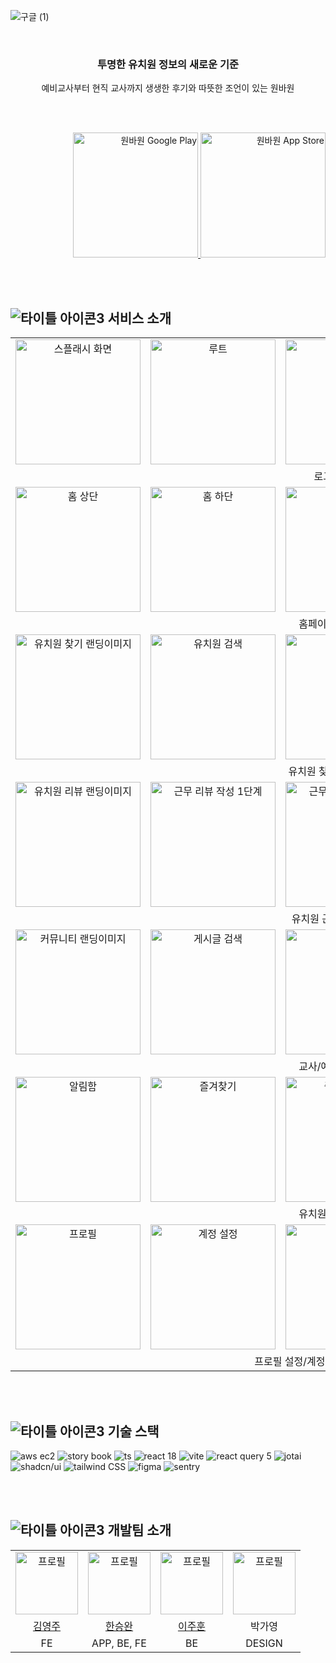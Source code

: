 ![구글 (1)](https://github.com/user-attachments/assets/dd908832-99fa-49c7-85c5-a1af94855423)

<br>

<h3 align="center">투명한 유치원 정보의 새로운 기준</h3>
<p align="center">예비교사부터 현직 교사까지 생생한 후기와 따뜻한 조언이 있는 원바원</p>

<br>
<br>

<p align="right">
  <a href="https://play.google.com/store/apps/details?id=com.kindergarten.onebyone.one_by_one&pcampaignid=web_share">
    <img src="https://github.com/user-attachments/assets/2e478536-83c7-4137-b3d6-e304ca5d9f75" alt="원바원 Google Play" width="200"/>
  </a>
  <a href="https://apps.apple.com/kr/app/%EC%9B%90%EB%B0%94%EC%9B%90/id6744432824">
    <img src="https://github.com/user-attachments/assets/cd21f8de-8678-4d4b-8750-6f4f45a4b117" alt="원바원 App Store" width="200"/>
  </a>
</p>

<br>
<br>

## ![타이틀 아이콘3](https://github.com/user-attachments/assets/0f1d39fc-f6ed-43b4-809e-97f33e104da2) <span>서비스 소개</span>

<table align="center">
    <tr align="center">
        <td><img src="https://github.com/user-attachments/assets/55e1b683-c211-432c-8919-d8a521c6fd4e" alt="스플래시 화면" width="200" /></td>
        <td><img src="https://github.com/user-attachments/assets/77e20f9a-5c95-44e7-9ab1-6271f494b844" alt="루트" width="200" /></td>
        <td><img src="https://github.com/user-attachments/assets/e114b7d5-9f2c-4051-85b2-b8a169ce2f4e" alt="회원가입" width="200" /></td>
        <td colspan="2" align="left">- kakao, naver, apple 간편로그인<br>- 이메일 로그인, 회원가입<br>- 이메일 비밀번호 찾기<br>- 사용자 닉네임/교사 유형 설정</td>
    </tr>
    <tr align="center">
        <td colspan="5">로그인/회원가입</td>
    </tr>
      <tr align="center">
        <td><img src="https://github.com/user-attachments/assets/5f14fe1c-14fd-43b0-88f0-37609085ba1c" alt="홈 상단" width="200" /></td>
        <td><img src="https://github.com/user-attachments/assets/5c7a5c70-8146-4795-8e1c-38abfd1b2ead" alt="홈 하단" width="200" /></td>
        <td><img src="https://github.com/user-attachments/assets/be77fd34-2fb7-43b2-95c9-7de2a35f2908" alt="바로가기" width="200" /></td>
        <td colspan="2" align="left">- 최신 공지사항 확인<br>- 상단바 알림함 확인<br>- top3 인기 게시글 보기<br>- 즐겨찾는 페이지를 바로가기 간편 설정</td>
    </tr>
      <tr align="center">
        <td colspan="5">홈페이지/페이지 북마크</td>
    </tr>
      <tr align="center">
        <td><img src="https://github.com/user-attachments/assets/d3416f47-9844-4a12-99a3-0076aa015771" alt="유치원 찾기 랜딩이미지" width="200" /></td>
        <td><img src="https://github.com/user-attachments/assets/5bd22475-f7f6-45de-90a2-35b459c54cad" alt="유치원 검색" width="200" /></td>
        <td><img src="https://github.com/user-attachments/assets/49ccef68-a9d4-4bcb-b6fe-a7dfa46e6bf4" alt="유치원 상세" width="200" /></td>
        <td colspan="2" align="left">- 내 위치 주변 유치원 찾기<br>- 유치원 검색<br>- 유치원 정보 상세보기<br>* 위치, 설립 유형, 학급 수, 유아 수, 전화번호, 홈페이지<br>- 북마크 버튼을 눌러 관심있는 유치원 즐겨찾기</td>
    </tr>
      <tr align="center">
        <td colspan="5">유치원 찾기/유치원 상세정보</td>
    </tr>
    </tr>
      <tr align="center">
        <td><img src="https://github.com/user-attachments/assets/926cb80d-48f4-4feb-b3a7-0b980b412e70" alt="유치원 리뷰 랜딩이미지" width="200" /></td>
        <td><img src="https://github.com/user-attachments/assets/88a828b6-b0a2-45e4-af35-84639b486c4d" alt="근무 리뷰 작성 1단계" width="200" /></td>
        <td><img src="https://github.com/user-attachments/assets/70936113-6dc4-483c-92f0-b7fb42ae61d2" alt="근무 리뷰 작성 2단계" width="200" /></td>
        <td colspan="2" align="left">- 근무 리뷰/실습 리뷰 별로 평점 확인<br>- 추천순/최신순 리뷰 보기<br>- 도움되는 리뷰 추천<br>- 항목 별 평점과 한줄 평가 작성</td>
    </tr>
      <tr align="center">
        <td colspan="5">유치원 근무 리뷰/실습 리뷰</td>
    </tr>
    </tr>
      <tr align="center">
        <td><img src="https://github.com/user-attachments/assets/fac1edf5-2a49-4d67-a206-d6ebbc6fea8c" alt="커뮤니티 랜딩이미지" width="200" /></td>
        <td><img src="https://github.com/user-attachments/assets/596cebe7-9c81-4966-95ad-e957913f6e68" alt="게시글 검색" width="200" /></td>
        <td><img src="https://github.com/user-attachments/assets/24bdd310-4e76-4802-b711-e8c6dc16bfa4" alt="게시글" width="200" /></td>
        <td colspan="2" align="left">- top10 인기 게시글 보기<br>- 교사/예비교사 별 맞춤 카테고리<br>- 게시글 검색<br>- 도움되는 게시글 추천<br>- 댓글 및 대댓글 작성으로 유저 간 소통<br>- 부적절한 댓글/게시글 신고</td>
    </tr>
      <tr align="center">
        <td colspan="5">교사/예비교사 커뮤니티</td>
    </tr>
    </tr>
      <tr align="center">
        <td><img src="https://github.com/user-attachments/assets/62543b97-310c-4c51-a45e-31b636a196c6" alt="알림함" width="200" /></td>
        <td><img src="https://github.com/user-attachments/assets/a004cc5a-22ca-4540-a91a-eea057be100c" alt="즐겨찾기" width="200" /></td>
        <td><img src="https://github.com/user-attachments/assets/043dd219-eb50-47e5-a7bd-98d4588a6851" alt="즐겨찾기 없음" width="200" /></td>
        <td colspan="2" align="left">- 알림함에서 소식 확인<br>- 즐겨찾기한 유치원을 클릭해 바로가기</td>
    </tr>
      <tr align="center">
        <td colspan="5">유치원 즐겨찾기/알림함</td>
    </tr>
    </tr>
      <tr align="center">
        <td><img src="https://github.com/user-attachments/assets/1e536263-2fed-4328-b441-c695836ccd79" alt="프로필" width="200" /></td>
        <td><img src="https://github.com/user-attachments/assets/ea10ea45-1a71-4f7b-8651-3c5011eb5f2c" alt="계정 설정" width="200" /></td>
        <td><img src="https://github.com/user-attachments/assets/371b0ab3-f017-4ab4-bfe0-fd3dc160e0a8" alt="프로필 설정" width="200" /></td>
        <td><img src="https://github.com/user-attachments/assets/62dbda75-b642-43bd-9151-a77d27804984" alt="내가 작성한 리뷰 관리" width="200" /></td>
        <td><img src="https://github.com/user-attachments/assets/d49f6d71-2a7e-4013-89d7-a7544745f033" alt="서비스 문의" width="200" /></td>
    </tr>
      <tr align="center">
        <td colspan="5">프로필 설정/계정 설정/리뷰 관리/서비스 문의</td>
    </tr>
</table>

<br>
<br>

## ![타이틀 아이콘3](https://github.com/user-attachments/assets/0f1d39fc-f6ed-43b4-809e-97f33e104da2) <span>기술 스택</span>

![aws ec2](https://img.shields.io/badge/aws-ec2-ffffff?style=for-the-badge)
![story book](https://img.shields.io/badge/StoryBook-FF4785?style=for-the-badge&logo=storybook&logoColor=white)
![ts](https://img.shields.io/badge/TypeScript-007ACC?style=for-the-badge&logo=typescript&logoColor=white)
![react 18](https://img.shields.io/badge/React18-000000?style=for-the-badge&logo=react&logoColor=61DAFB)
![vite](https://img.shields.io/badge/Vite-646CFF?style=for-the-badge&logo=vite&logoColor=yellow)
![react query 5](https://img.shields.io/badge/ReactQuery5-FF4154?style=for-the-badge&logo=reactquery&logoColor=white)
![jotai](https://img.shields.io/badge/jotai-272934?style=for-the-badge)
![shadcn/ui](https://img.shields.io/badge/shadcn/ui-000000?style=for-the-badge&logo=shadcnui&logoColor=white)
![tailwind CSS](https://img.shields.io/badge/Tailwind_CSS-38B2AC?style=for-the-badge&logo=tailwind-css&logoColor=white)
![figma](https://img.shields.io/badge/figma-F24E1E?style=for-the-badge&logo=figma&logoColor=black)
![sentry](https://img.shields.io/badge/sentry-362D59?style=for-the-badge&logo=sentry&logoColor=white)

<br>
<br>

## ![타이틀 아이콘3](https://github.com/user-attachments/assets/0f1d39fc-f6ed-43b4-809e-97f33e104da2) 개발팀 소개

<table align="center">
    <tr align="center">
        <td><img src="https://avatars.githubusercontent.com/u/168513336?v=4" alt="프로필" width="100" /></td>
        <td><img src="https://avatars.githubusercontent.com/u/89853084?v=4" alt="프로필" width="100" /></td>
        <td><img src="https://avatars.githubusercontent.com/u/86885227?v=4" alt="프로필" width="100" /></td>
        <td><img src="https://encrypted-tbn1.gstatic.com/images?q=tbn:ANd9GcSIgvQ-fnIHtz8P6ROFWhrtybflnPZUO0Rx0QyKeyZktl7WWmIO" alt="프로필" width="100" /></td>
    </tr>
    <tr align="center">
        <td><a href="https://github.com/0zuth">김영주</a></td>
        <td><a href="https://github.com/Pinkippo">한승완</a></td>
        <td><a href="https://github.com/wngns1101">이주훈</a></td>
        <td>박가영</td>
    </tr>
      <tr align="center" >
        <td>FE</td>
        <td>APP, BE, FE</td>
        <td>BE</td>
        <td>DESIGN</td>
    </tr>
</table>

<br>
